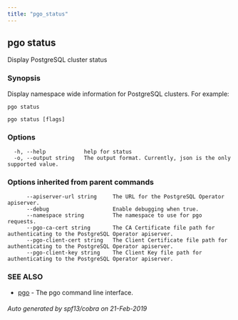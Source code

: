 ```yaml
---
title: "pgo_status"
---
```

## pgo status

Display PostgreSQL cluster status

### Synopsis

Display namespace wide information for PostgreSQL clusters.	For example:

	pgo status

```
pgo status [flags]
```

### Options

```
  -h, --help            help for status
  -o, --output string   The output format. Currently, json is the only supported value.
```

### Options inherited from parent commands

```
      --apiserver-url string     The URL for the PostgreSQL Operator apiserver.
      --debug                    Enable debugging when true.
      --namespace string         The namespace to use for pgo requests.
      --pgo-ca-cert string       The CA Certificate file path for authenticating to the PostgreSQL Operator apiserver.
      --pgo-client-cert string   The Client Certificate file path for authenticating to the PostgreSQL Operator apiserver.
      --pgo-client-key string    The Client Key file path for authenticating to the PostgreSQL Operator apiserver.
```

### SEE ALSO

* [pgo](/commands/pgo/)	 - The pgo command line interface.

###### Auto generated by spf13/cobra on 21-Feb-2019
